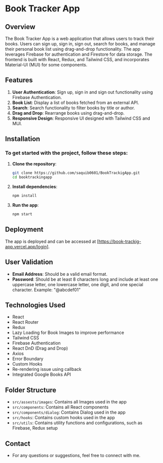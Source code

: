 # Book Tracker App

## Overview

The Book Tracker App is a web application that allows users to track their books. Users can sign up, sign in, sign out, search for books, and manage their personal book list using drag-and-drop functionality. The app leverages Firebase for authentication and Firestore for data storage. The frontend is built with React, Redux, and Tailwind CSS, and incorporates Material-UI (MUI) for some components.

## Features

1. **User Authentication**: Sign up, sign in and sign out functionality using Firebase Authentication.
2. **Book List**: Display a list of books fetched from an external API.
3. **Search**: Search functionality to filter books by title or author.
4. **Drag and Drop**: Rearrange books using drag-and-drop.
5. **Responsive Design**: Responsive UI designed with Tailwind CSS and MUI.

## Installation

### To get started with the project, follow these steps:

1. **Clone the repository**:
   ```bash
   git clone https://github.com/saquib0601/BookTrackigApp.git
   cd booktrackingapp

2. **Install dependencies**:
    ```bash
    npm install

3. **Run the app**:
    ```bash
    npm start

## Deployment

The app is deployed and can be accessed at [https://book-trackig-app.vercel.app/login].

## User Validation

- **Email Address**: Should be a valid email format.
- **Password**: Should be at least 8 characters long and include at least one uppercase letter, one lowercase letter, one digit, and one special character. Example: "@abcdef01"


## Technologies Used

- React
- React Router
- Redux
- Lazy Loading for Book Images to improve performance
- Tailwind CSS
- Firebase Authentication
- React DnD (Drag and Drop)
- Axios
- Error Boundary
- Custom Hooks
- Re-rendering issue using callback
- Integrated Google Books API

## Folder Structure

- `src/assests/images`: Contains all Images used in the app
- `src/components`: Contains all React components
- `src/components/dialog`: Contains Dialog used in the app 
- `src/hooks`: Contains custom hooks used in the app
- `src/utils`: Contains utility functions and configurations, such as Firebase, Redux setup

## Contact
- For any questions or suggestions, feel free to connect with me.